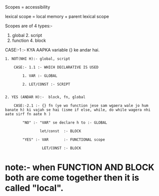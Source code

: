 Scopes = accessibility

lexical scope = local memory + parent lexical scope

Scopes are of 4 types:-

1. global                      2. script
3. function                    4. block


CASE:-1 :- KYA AAPKA variable {} ke andar hai.

    1. NOT(NHI H):- global, script

        CASE:- 1.1 :- WHICH DECLARATIVE IS USED

            1. VAR :- GLOBAL

            2. LET/CONST :- SCRIPT


    2. YES (ANDAR H):-  block, fn, global

        CASE:-2.1 :- {} fn (ye wo function jese sam wgaera wale jo hum banate h) ki vajah se hai (isme if else, while, do while wagera nhi aate sirf fn aate h )

            "NO" :- "VAR" se declare h to :- GLOBAL

                    let/const  :- BLOCK

            "YES" :- VAR       :- FUNCTIONAL scope

                     LET/CONST :- BLOCK

# note:- when FUNCTION AND BLOCK both are come together then it is called "local".
